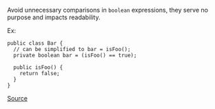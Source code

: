 Avoid unnecessary comparisons in `boolean` expressions, they serve no purpose and impacts readability.

Ex:

```
public class Bar {
  // can be simplified to bar = isFoo();
  private boolean bar = (isFoo() == true);

  public isFoo() {
    return false;
  }
}
```

[Source](http://pmd.sourceforge.net/pmd-5.3.2/pmd-java/rules/java/design.html#SimplifyBooleanExpressions)
